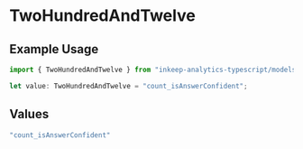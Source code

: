 # TwoHundredAndTwelve

## Example Usage

```typescript
import { TwoHundredAndTwelve } from "inkeep-analytics-typescript/models/operations";

let value: TwoHundredAndTwelve = "count_isAnswerConfident";
```

## Values

```typescript
"count_isAnswerConfident"
```